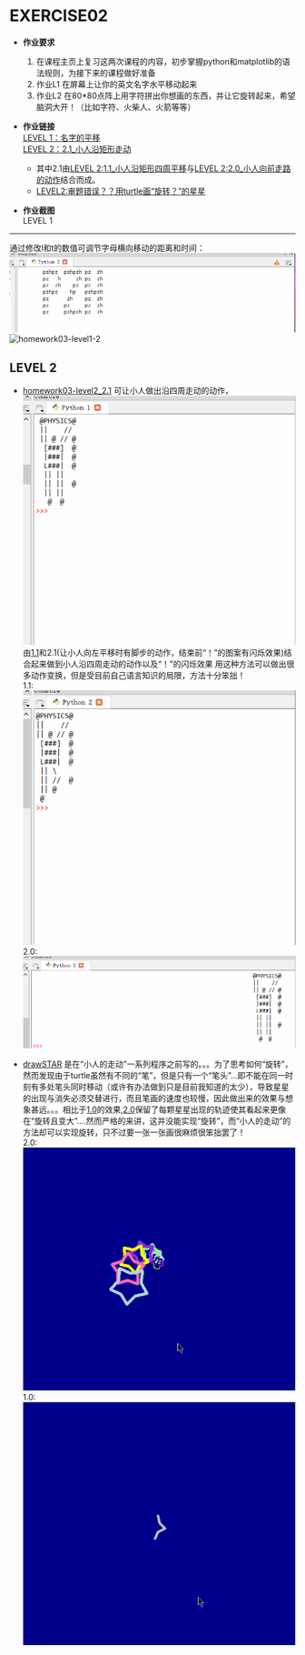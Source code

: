 EXERCISE02
=======

 - **作业要求**  
   1. 在课程主页上复习这两次课程的内容，初步掌握python和matplotlib的语法规则，为接下来的课程做好准备   
   2. 作业L1 在屏幕上让你的英文名字水平移动起来  
   3. 作业L2 在80*80点阵上用字符拼出你想画的东西，并让它旋转起来，希望脑洞大开！（比如字符、火柴人、火箭等等）  
     
     
 - **作业链接**   
   [LEVEL 1：名字的平移](https://github.com/Pu-ZH/compuationalphysics_N2014301020017/blob/master/EXERCISE03/homework03level1.py)   
   [LEVEL 2：2.1_小人沿矩形走动](https://github.com/Pu-ZH/compuationalphysics_N2014301020017/blob/master/EXERCISE03/Homework03-level2-2.1.py)  
    - 其中2.1由[LEVEL 2:1.1_小人沿矩形四周平移](https://github.com/Pu-ZH/compuationalphysics_N2014301020017/blob/master/EXERCISE03/Homework03-level2-1.1.py)与[LEVEL 2:2.0_小人向前走路的动作](https://github.com/Pu-ZH/compuationalphysics_N2014301020017/blob/master/EXERCISE03/Homework03-level2-2.0.py)结合而成。  
   - [LEVEL2:审题错误？？用turtle画“旋转？”的星星](https://github.com/Pu-ZH/compuationalphysics_N2014301020017/blob/master/EXERCISE03/drawSTAR-2.0.py)

     
 - **作业截图**  
 LEVEL 1
------  
通过修改l和t的数值可调节字母横向移动的距离和时间：  
 ![homework03-level1-1](https://github.com/Pu-ZH/compuationalphysics_N2014301020017/blob/master/EXERCISE03/homework03-level1.gif)   
 ![homework03-level1-2](https://github.com/Pu-ZH/compuationalphysics_N2014301020017/blob/master/EXERCISE03/homework03level1-2.png)    
  
LEVEL 2
------   
  - [homework03-level2_2.1](https://github.com/Pu-ZH/compuationalphysics_N2014301020017/blob/master/EXERCISE03/Homework03-level2-2.1.py)  可让小人做出沿四周走动的动作，
      ![homework03-level2_2.1](https://github.com/Pu-ZH/compuationalphysics_N2014301020017/blob/master/EXERCISE03/homework03-level2_2.1.gif)
      由[1.1](让小人沿四周平移、无动作，与[1.0](https://github.com/Pu-ZH/compuationalphysics_N2014301020017/blob/master/EXERCISE03/homework03-level2-1.0.py)相比简化了步骤，但效果相同)和2.1(让小人向左平移时有脚步的动作，结束前“！”的图案有闪烁效果)结合起来做到小人沿四周走动的动作以及“！”的闪烁效果
    用这种方法可以做出很多动作变换，但是受目前自己语言知识的局限，方法十分笨拙！  
    1.1:![homework03-level2-1.1](https://github.com/Pu-ZH/compuationalphysics_N2014301020017/blob/master/EXERCISE03/homework03-level2_1.1.gif)  
    2.0:![homework03-level2_2.0](https://github.com/Pu-ZH/compuationalphysics_N2014301020017/blob/master/EXERCISE03/homework03-level2_2.0.gif)  
  
  - [drawSTAR](https://github.com/Pu-ZH/compuationalphysics_N2014301020017/blob/master/EXERCISE03/drawSTAR-2.0.py) 是在“小人的走动”一系列程序之前写的。。。为了思考如何“旋转”，然而发现由于turtle虽然有不同的“笔”，但是只有一个“笔头”...即不能在同一时刻有多处笔头同时移动（或许有办法做到只是目前我知道的太少），导致星星的出现与消失必须交替进行，而且笔画的速度也较慢，因此做出来的效果与想象甚远。。。相比于[1.0](https://github.com/Pu-ZH/compuationalphysics_N2014301020017/blob/master/EXERCISE03/drawSTAR-1.0.py)的效果,[2.0](https://github.com/Pu-ZH/compuationalphysics_N2014301020017/blob/master/EXERCISE03/drawSTAR-2.0.py)保留了每颗星星出现的轨迹使其看起来更像在“旋转且变大”....然而严格的来讲，这并没能实现“旋转”，而“小人的走动”的方法却可以实现旋转，只不过要一张一张画很麻烦很笨拙罢了！  
     2.0:![drawSTAR_2.0](https://github.com/Pu-ZH/compuationalphysics_N2014301020017/blob/master/EXERCISE03/drawSTAR_2.0.gif)  
     1.0:![drawSTAR_1.0](https://github.com/Pu-ZH/compuationalphysics_N2014301020017/blob/master/EXERCISE03/drawSTAR_1.0.gif)




